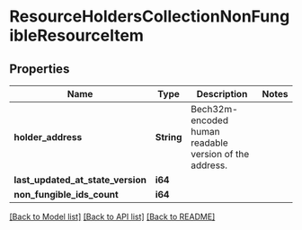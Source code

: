 # ResourceHoldersCollectionNonFungibleResourceItem

## Properties

Name | Type | Description | Notes
------------ | ------------- | ------------- | -------------
**holder_address** | **String** | Bech32m-encoded human readable version of the address. | 
**last_updated_at_state_version** | **i64** |  | 
**non_fungible_ids_count** | **i64** |  | 

[[Back to Model list]](../README.md#documentation-for-models) [[Back to API list]](../README.md#documentation-for-api-endpoints) [[Back to README]](../README.md)


